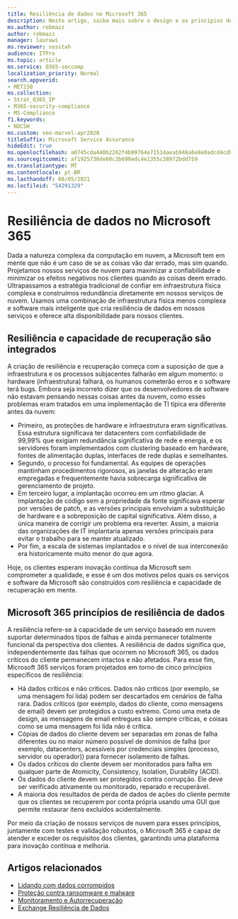 ```yaml
---
title: Resiliência de dados no Microsoft 365
description: Neste artigo, saiba mais sobre o design e os princípios de resiliência e recuperação de dados no Microsoft 365.
ms.author: robmazz
author: robmazz
manager: laurawi
ms.reviewer: sosstah
audience: ITPro
ms.topic: article
ms.service: O365-seccomp
localization_priority: Normal
search.appverid:
- MET150
ms.collection:
- Strat_O365_IP
- M365-security-compliance
- MS-Compliance
f1.keywords:
- NOCSH
ms.custom: seo-marvel-apr2020
titleSuffix: Microsoft Service Assurance
hideEdit: true
ms.openlocfilehash: a0745cda440b2262f4b09764e71514aeab946a6e8e0adcd4cdbccaffd14c5fe3
ms.sourcegitcommit: af1925730de60c3b698edc4e1355c38972bdd759
ms.translationtype: MT
ms.contentlocale: pt-BR
ms.lasthandoff: 08/05/2021
ms.locfileid: "54291329"
---
```

# <a name="data-resiliency-in-microsoft-365"></a>Resiliência de dados no Microsoft 365

Dada a natureza complexa da computação em nuvem, a Microsoft tem em mente que não é um caso de se as coisas vão dar errado, mas sim quando. Projetamos nossos serviços de nuvem para maximizar a confiabilidade e minimizar os efeitos negativos nos clientes quando as coisas deem errado. Ultrapassamos a estratégia tradicional de confiar em infraestrutura física complexa e construímos redundância diretamente em nossos serviços de nuvem. Usamos uma combinação de infraestrutura física menos complexa e software mais inteligente que cria resiliência de dados em nossos serviços e oferece alta disponibilidade para nossos clientes.

## <a name="resiliency-and-recoverability-are-built-in"></a>Resiliência e capacidade de recuperação são integrados

A criação de resiliência e recuperação começa com a suposição de que a infraestrutura e os processos subjacentes falharão em algum momento: o hardware (infraestrutura) falhará, os humanos cometerão erros e o software terá bugs. Embora seja incorreto dizer que os desenvolvedores de software não estavam pensando nessas coisas antes da nuvem, como esses problemas eram tratados em uma implementação de TI típica era diferente antes da nuvem:

- Primeiro, as proteções de hardware e infraestrutura eram significativas. Essa estrutura significava ter datacenters com confiabilidade de 99,99% que exigiam redundância significativa de rede e energia, e os servidores foram implementados com clustering baseado em hardware, fontes de alimentação duplas, interfaces de rede duplas e semelhantes.
- Segundo, o processo foi fundamental. As equipes de operações mantinham procedimentos rigorosos, as janelas de alteração eram empregadas e frequentemente havia sobrecarga significativa de gerenciamento de projeto.
- Em terceiro lugar, a implantação ocorreu em um ritmo glaciar. A implantação de código sem a propriedade da fonte significava esperar por versões de patch, e as versões principais envolviam a substituição de hardware e a sobreposição de capital significativa. Além disso, a única maneira de corrigir um problema era reverter. Assim, a maioria das organizações de IT implantaria apenas versões principais para evitar o trabalho para se manter atualizado.
- Por fim, a escala de sistemas implantados e o nível de sua interconexão era historicamente muito menor do que agora.

Hoje, os clientes esperam inovação contínua da Microsoft sem comprometer a qualidade, e esse é um dos motivos pelos quais os serviços e software da Microsoft são construídos com resiliência e capacidade de recuperação em mente.

## <a name="microsoft-365-data-resiliency-principles"></a>Microsoft 365 princípios de resiliência de dados

A resiliência refere-se à capacidade de um serviço baseado em nuvem suportar determinados tipos de falhas e ainda permanecer totalmente funcional da perspectiva dos clientes. A resiliência de dados significa que, independentemente das falhas que ocorrem no Microsoft 365, os dados críticos do cliente permanecem intactos e não afetados. Para esse fim, Microsoft 365 serviços foram projetados em torno de cinco princípios específicos de resiliência:

- Há dados críticos e não críticos. Dados não críticos (por exemplo, se uma mensagem foi lida) podem ser descartados em cenários de falha rara. Dados críticos (por exemplo, dados do cliente, como mensagens de email) devem ser protegidos a custo extremo. Como uma meta de design, as mensagens de email entregues são sempre críticas, e coisas como se uma mensagem foi lida não é crítica.
- Cópias de dados do cliente devem ser separadas em zonas de falha diferentes ou no maior número possível de domínios de falha (por exemplo, datacenters, acessíveis por credenciais simples (processo, servidor ou operador)) para fornecer isolamento de falhas. 
- Os dados críticos do cliente devem ser monitorados para falha em qualquer parte de Atomicity, Consistency, Isolation, Durability (ACID).
- Os dados do cliente devem ser protegidos contra corrupção. Ele deve ser verificado ativamente ou monitorado, reparado e recuperável.
- A maioria dos resultados de perda de dados de ações do cliente permite que os clientes se recuperem por conta própria usando uma GUI que permite restaurar itens excluídos acidentalmente.

Por meio da criação de nossos serviços de nuvem para esses princípios, juntamente com testes e validação robustos, o Microsoft 365 é capaz de atender e exceder os requisitos dos clientes, garantindo uma plataforma para inovação contínua e melhoria.

## <a name="related-articles"></a>Artigos relacionados

- [Lidando com dados corrompidos](assurance-dealing-with-data-corruption.md)
- [Proteção contra ransomware e malware](assurance-malware-and-ransomware-protection.md)
- [Monitoramento e Autorrecuperação](assurance-monitoring-and-self-healing.md)
- [Exchange Resiliência de Dados](assurance-exchange-data-resiliency.md)
